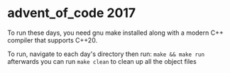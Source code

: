 # advent_of_code 2017

To run these days, you need gnu make installed along with a modern C++ compiler
that supports C++20.

To run, navigate to each day's directory then run:
`make && make run`
afterwards you can run `make clean` to clean up all the object files
